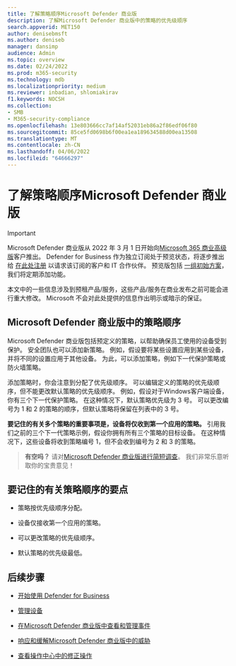 ```yaml
---
title: 了解策略顺序Microsoft Defender 商业版
description: 了解Microsoft Defender 商业版中的策略的优先级顺序
search.appverid: MET150
author: denisebmsft
ms.author: deniseb
manager: dansimp
audience: Admin
ms.topic: overview
ms.date: 02/24/2022
ms.prod: m365-security
ms.technology: mdb
ms.localizationpriority: medium
ms.reviewer: inbadian, shlomiakirav
f1.keywords: NOCSH
ms.collection:
- SMB
- M365-security-compliance
ms.openlocfilehash: 13e803666cc7af14af52031eb86a2f86edf06f80
ms.sourcegitcommit: 85ce5fd0698b6f00ea1ea189634588d00ea13508
ms.translationtype: MT
ms.contentlocale: zh-CN
ms.lasthandoff: 04/06/2022
ms.locfileid: "64666297"
---
```

# <a name="understand-policy-order-in-microsoft-defender-for-business"></a>了解策略顺序Microsoft Defender 商业版

> [!IMPORTANT]
> Microsoft Defender 商业版从 2022 年 3 月 1 日开始向[Microsoft 365 商业高级版](../../business-premium/index.md)客户推出。 Defender for Business 作为独立订阅处于预览状态，将逐步推出给 [在此处注册](https://aka.ms/mdb-preview) 以请求该订阅的客户和 IT 合作伙伴。 预览版包括 [一组初始方案](mdb-tutorials.md#try-these-preview-scenarios)，我们将定期添加功能。
> 
> 本文中的一些信息涉及到预租产品/服务，这些产品/服务在商业发布之前可能会进行重大修改。 Microsoft 不会对此处提供的信息作出明示或暗示的保证。 

## <a name="policy-order-in-microsoft-defender-for-business"></a>Microsoft Defender 商业版中的策略顺序

Microsoft Defender 商业版包括预定义的策略，以帮助确保员工使用的设备受到保护。 安全团队也可以添加新策略。 例如，假设要将某些设置应用到某些设备，并将不同的设置应用于其他设备。 为此，可以添加策略，例如下一代保护策略或防火墙策略。

添加策略时，你会注意到分配了优先级顺序。 可以编辑定义的策略的优先级顺序，但不能更改默认策略的优先级顺序。 例如，假设对于Windows客户端设备，你有三个下一代保护策略。 在这种情况下，默认策略优先级为 3 号。 可以更改编号为 1 和 2 的策略的顺序，但默认策略将保留在列表中的 3 号。 

**要记住的有关多个策略的重要事项是，设备将仅收到第一个应用的策略。** 引用我们之前的三个下一代策略示例，假设你拥有所有三个策略的目标设备。 在这种情况下，这些设备将收到策略编号 1，但不会收到编号为 2 和 3 的策略。 

>
> **有空吗？**
> 请对<a href="https://microsoft.qualtrics.com/jfe/form/SV_0JPjTPHGEWTQr4y" target="_blank">Microsoft Defender 商业版进行简短调查</a>。 我们非常乐意听取你的宝贵意见！
>

## <a name="key-points-to-remember-about-policy-order"></a>要记住的有关策略顺序的要点

- 策略按优先级顺序分配。

- 设备仅接收第一个应用的策略。

- 可以更改策略的优先级顺序。

- 默认策略的优先级最低。

## <a name="next-steps"></a>后续步骤

- [开始使用 Defender for Business](mdb-get-started.md)

- [管理设备](mdb-manage-devices.md)

- [在Microsoft Defender 商业版中查看和管理事件](mdb-view-manage-incidents.md)

- [响应和缓解Microsoft Defender 商业版中的威胁](mdb-respond-mitigate-threats.md)

- [查看操作中心中的修正操作](mdb-review-remediation-actions.md)
